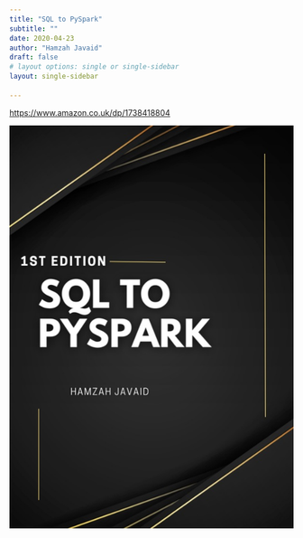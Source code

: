 ```yaml
---
title: "SQL to PySpark"
subtitle: ""
date: 2020-04-23
author: "Hamzah Javaid"
draft: false
# layout options: single or single-sidebar
layout: single-sidebar

---
```


https://www.amazon.co.uk/dp/1738418804


![SQL to PySpark](featured-hex.png)

